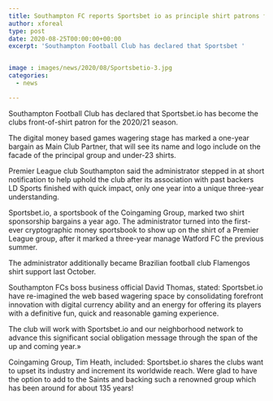 ```yaml
---
title: Southampton FC reports Sportsbet io as principle shirt patrons for 2020 21
author: xforeal 
type: post
date: 2020-08-25T00:00:00+00:00
excerpt: 'Southampton Football Club has declared that Sportsbet '


image : images/news/2020/08/Sportsbetio-3.jpg
categories:
  - news

---
```

Southampton Football Club has declared that Sportsbet.io has become the clubs front-of-shirt patron for the 2020/21 season. 

The digital money based games wagering stage has marked a one-year bargain as Main Club Partner, that will see its name and logo include on the facade of the principal group and under-23 shirts. 

Premier League club Southampton said the administrator stepped in at short notification to help uphold the club after its association with past backers LD Sports finished with quick impact, only one year into a unique three-year understanding. 

Sportsbet.io, a sportsbook of the Coingaming Group, marked two shirt sponsorship bargains a year ago. The administrator turned into the first-ever cryptographic money sportsbook to show up on the shirt of a Premier League group, after it marked a three-year manage Watford FC the previous summer. 

The administrator additionally became Brazilian football club Flamengos shirt support last October. 

Southampton FCs boss business official David Thomas, stated: Sportsbet.io have re-imagined the web based wagering space by consolidating forefront innovation with digital currency ability and an energy for offering its players with a definitive fun, quick and reasonable gaming experience. 

The club will work with Sportsbet.io and our neighborhood network to advance this significant social obligation message through the span of the up and coming year.&#187; 

Coingaming Group, Tim Heath, included: Sportsbet.io shares the clubs want to upset its industry and increment its worldwide reach. Were glad to have the option to add to the Saints and backing such a renowned group which has been around for about 135 years!